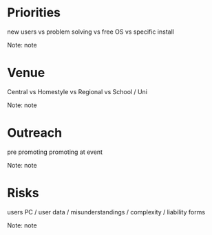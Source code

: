 # Priorities

new users vs problem solving vs free OS vs specific install

Note:
note


# Venue

Central vs Homestyle vs Regional vs School / Uni

Note:
note


# Outreach

pre promoting
promoting at event

Note:
note


# Risks

users PC / user data / misunderstandings / complexity / liability forms

Note:
note

